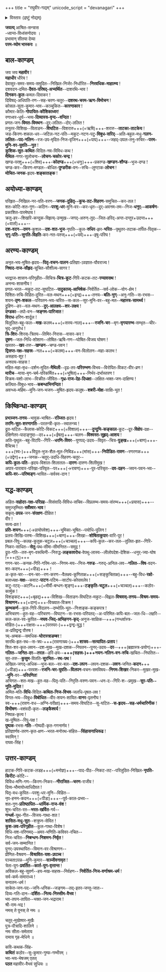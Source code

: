 +++
title = "रघुवीर-गद्यम्"
unicode_script = "devanagari"
+++

<details><summary>विस्तारः (द्रष्टुं नोद्यम्)</summary>

रघुवीर गद्यं अथवा श्रीमहावीरवैभवम्।  
अनुवादः - [अत्र](https://webcache.googleusercontent.com/search?q=cache:d0ott4zSyDoJ:https://www.sadagopan.org/pdfuploads/Raghuveera%2520Gadyam.pdf+&cd=12&hl=en&ct=clnk&gl=in) । 

<div class="videoEmbed"  src="https://youtu.be/MDGzS50X2WI" caption="आण्डवन्"></div>
<div class="videoEmbed"  src="https://www.youtube.com/watch?v=fUCDA3p4r2k" caption="रघुरामाभिषेकः (अपूर्णम्)"></div>
</details>



**जयत्य्** आश्रित-सन्त्रास  
-ध्वान्त-विध्वंसनोदयः ।  
प्रभावान् सीतया देव्या  
**परम-व्योम भास्करः** ॥

## बाल-काण्डम्
जय जय **महावीर** !  
**महाधीर** धौरेय !  
देवासुर-समर-समय-समुदित--निखिल-निर्जर-निर्धारित--**निरवधिक-माहात्म्य** !  
दशवदन-दमित-**दैवत-परिषद्-अभ्यर्थित**--दाशरथि-भाव !  
**दिनकर-कुल**-कमल-दिवाकर !  
दिविषद्-अधिपति-रण--सह-चरण-चतुर--**दशरथ-चरम-ऋण-विमोचन** !  
कोसल-सुता-कुमार-भाव--कञ्चुकित--**कारणाकार** !  
कौमार-केलि-**गोपायित-कौशिकाध्वर**!  
रणाध्वर-धुर्य--भव्य-**दिव्यास्त्र-वृन्द--वन्दित** !  
प्रणत-जन-**विमत-विमथन**--दुर्-ललित--दोर्-ललित !  
तनुतर-विशिख--विताडन--**विघटित**--विशरारु+++(=ऋषि)+++-शरारु--**ताटका-ताटकेय** !  
जड-किरण-शकल-धर--जटिल-नट-पति--मकुट-नटन-पटु-**विबुध-सरिद्**--अति-बहुल-मधु-**गलन-ललित--पद-नलिन**--रज-उप-मृदित-निज-वृजिन+++(=पाप)+++--जहद्-उपल-तनु-रुचिर--**परम-मुनि-वर-युवति--नुत** !  
**कुशिक-सुत-कथित**-विदित-नव-विविध-कथ !  
**मैथिल**-नगर-सुलोचना--**लोचन-चकोर-चन्द्र** !  
खण्ड-परशु+++(=शिव)+++-**कोदण्ड**+++(=धनुः)+++-प्रकाण्ड-**खण्डन-शौण्ड**--भुज-दण्ड !  
चण्ड-कर--किरण-मण्डल--बोधित-**पुण्डरीक**-वन--रुचि--लुण्टाक-**लोचन** !  
**मोचित-जनक**-हृदय-**शङ्कातङ्क** !  

## अयोध्या-काण्डम्
परिहृत--निखिल-नर-पति-वरण--**जनक-दुहितृ--कुच-तट-विहरण**-समुचित--कर-तल !  
शत-कोटि-शत-गुण--कठिन--**परशु-धर**-मुनि-वर--कर-धृत--दुर्-अवनम-तम--निज-**धनुर्--आकर्षण**-प्रकाशित-पारमेष्ठ्य !  
क्रतु-हर--शिखरि-कन्दुक-विहृत्य्-उन्मुख--जगद्-अरुन्-तुद--जित-हरिद्-अन्त-दन्तुर+उदन्त+++(=वार्ता)+++--  
**दश-वदन--दमन**-कुशल--**दश-शत-भुज**-नृपति--कुल-**रुधिर**-झर-**भरित**--पृथुतर-तटाक-तर्पित-पितृक--  
**भृगु-पति--सुगति-विहति**-कर-नत-परुस्+++(=पर्व)+++-इषु-परिघ !  

## अरण्य-काण्डम्
अनृत-भय-मुषित-हृदय--**पितृ-वचन-पालन**-प्रतिज्ञा-ऽवज्ञात-यौवराज्य !  
**निषाद-राज-सौहृद**-सूचित-सौशील्य-सागर !  

भरद्वाज-शासन-परिगृहीत--विचित्र-**चित्र-कूट**-गिरि-कटक-तट-**रम्यावसथ** !  
अनन्य-शासनीय !  
प्रणत-भरत--मकुट-तट-सुघटित--**पादुकाग्र्य्-आभिषेक**-निर्वर्तित--सर्व-लोक--योग-क्षेम !  
पिशित-रुचि-विहित-दुरित--वल-मथन+++(=इन्द्र)+++-तनय--**बलि-भुग्**--अनु-गति--स-रभस--शयन-**तृण-शकल**--परिपतन-भय-चरित--स-कल--सुर-मुनि-वर--बहु-मत--**महास्त्र-सामर्थ्य** !  
द्रुहिण--हर--वल-मथन--**दुर्-आलक्ष्य--शर-लक्ष्य** !  
**दण्डका**--तपो-वन--**जङ्गम-पारिजात** !  
**विराध**-हरिण-शार्दूल !  
विलुलित-बहु-फल--**मख**-कलम+++(=सस्य-नाल)+++--**रजनि-चर**--मृग-**मृगयारम्भ**-सम्भृत--चीर-भृद्-अनुरोध !  
**त्रि-शिरः**-शिरस्-त्रितय--तिमिर-निरास--वासर-कर !  
**दूषण**--जल-निधि-शोशाण--तोषित-ऋषि-गण--घोषित-विजय घोषण !  
खरतर--**खर**-तरु--**खण्डन**--चण्ड-पवन !  
**द्विसप्त-रक्षः-सहस्र**--नल+++(=कलम)+++-वन-विलोलन--महा-कलभ !  
असहाय-शूर !  
अनपाय-साहस !  
महित-महा-मृध--दर्शन-मुदित-**मैथिली**--दृढ-तर-**परिरम्भण**-विभव--विरोपित-विकट-वीर-व्रण !  
**मारीच**--माया-मृग-चर्म-परिकर्मित+++(=भूषित)+++-निर्भर-दर्भास्तरण !  
विक्रम-यशो-लाभ--विक्रीत-जीवित--**गृध्र-राज-देह-दिधक्षा**--लक्षित-भक्त-जन-दाक्षिण्य !  
कल्पित-विबुध-भाव--**कबन्धाभिनन्दित** !  
अवन्ध्य-महिम--मुनि-जन-भजन--मुषित-हृदय-कलुष--**शबरी-मोक्ष**-साक्षि-भूत !  

## किष्किन्धा-काण्डम्
**प्रभञ्जन-तनय**--भावुक-भाषित--**रञ्जित**-हृदय !  
**तरणि-सुत-शरणागति**--परतन्त्री-कृत--स्वातन्त्र्य !  
द्रुत-घटित--कैलास-कोटि-विकट+++(=विशाल)+++--**दुन्दुभि-कङ्काल**-कूट--दूर-**विक्षेप**-दक्ष--दक्षिणेतर-पादाङ्गुष्ठ--दर+++(=ईषत्)+++-चलन--**विश्वस्त-सुहृद्-आशय** !  
अति-पृथुल--बहु-विटपि--गिरि--**धरणि-विवर**--युगपद्-उदय--विवृत--चित्र-**पुङ्ख**+++(=बाण)+++-वैचित्र्य !  
+++(स्व-)+++विपुल-भुज-शैल-मूल-निबिड+++(मांस)+++-**निपीडित-रावण**--रणरणक+++(=उद्वेग)+++-जनक--चतुर्-उदधि-विहरण-चतुर--  
**कपि-कुल-पति**--हृदय-विशाल-शिलातल--**दारण**-दारुण-शिलीमुख !  
अपार-पारावार-परिखा-परिवृत--पर+++(→रावण)+++-पुर-परिसृत--**दव-दहन**--जवन-पवन-भव--**कपि-वर--परिष्वङ्ग**-भावित--सर्वस्व-दान !  

## यद्ध-काण्डम्
अहित-**सहोदर-रक्षः-परिग्रह**--विसंवादि-विविध-सचिव--विप्रलम्भ-समय-संरम्भ+++(=प्रयास)+++--समुज्जृम्भित-**सर्वेश्वर-भाव** !  
सकृत्-**प्रपन्न**-जन-**संरक्षण**-दीक्षित !  
वीर !  
सत्य-व्रत !  
**प्रति-शयन**+++(→प्रायोपवेश)+++-भूमिका-भूषित--पयोधि-पुलिन !  
प्रलय-शिखि-परुष--विशिख+++(=बाण)+++-शिखा--**शोषिताकूपार**-वारि-पूर !  
प्रबल-रिपु--कलह-कुतुक-चटुल+++(=चञ्चल)+++--कपि-कुल--कर-तल--तुलित-हृत--गिरि-निकर-साधित--**सेतु**-पथ-सीमा-सीमन्तित--समुद्र !  
द्रुत-गति--तरु-मृग-वरूथिनी--निरुद्ध-**लङ्कावरोध**-वेपथु-लास्य--लीलोपदेश-देशिक--धनुर्-ज्या-घोष !+++(5)+++  
गगन-चर--कनक-गिरि-गरिम-धर--निगम-मय--निज-**गरुड**--गरुद्-अनिल-लव--**गलित--विष**-वदन-शर-कदन+++(=पीड)+++ !  
अ-कृत-चर---वन-चर--रण-करण--वैलक्ष्य-कूणिताक्ष+++(=सङ्कुचिताक्ष)+++--बहु-विध-**रक्षो**-बलाध्यक्ष-**वक्षः**--कवाट-**पाटन**-पटिम--साटोप-कोपावलेप !  
कटु-रटद्--अटनि+++(=मौर्वी-बन्धन-शृङ्ग)+++-**टङ्कृति-चटुल**+++(=चञ्चल)+++--कठोर-कार्मुक !  
विशङ्कट+++(=बृहद्)+++-विशिख--विताडन-विघटित-मकुट--विह्वल-**विश्रवस्-तनय--विश्रम-समय-विश्राणन**+++(=दान)+++-विख्यात-विक्रम !  
**कुम्भकर्ण**--कुल-गिरि-विदलन--दम्भोलि-भूत--निःशङ्क-कङ्कपत्र !  
अभिचरण--हुत-वह--परिचरण--विघटन--स-रभस-परिपतद्--अ-परिमित-कपि-बल--जल-धि--लहरि--कल-कल-रव-कुपित--**मघव-जिद्-अभिहनन-कृद्**-अनुज-साक्षिक--+++(गन्धर्वास्त्र-मोहित-)+++राक्षस-+++(परस्पर-)+++द्वन्द्व-युद्ध !  
अ-प्रतिद्वन्द्व पौरुष !  
त्र्य्-अम्बक--समधिक-**घोरास्त्राडम्बर** !  
सारथि-हृत-रथ--स-त्रप-+++(रावणाख्य-)+++**शात्रव--सत्यापित-प्रताप** !  
शित-शर-कृत-लवन--दश-मुख--मुख-दशक--निपतन--पुनर्-उदय--**दर**--+++(ब्रह्मास्त्र-प्रयोग)+++-**गलित--जनित-दर--तरल**--हरि-हय--**+++(सहस्र-)+++नयन-नलिन-वन-रुचि**-खचित--निपतित--सुर-तरु--**कुसुम**-वितति-**सुरभित--रथ-पथ** !  
अखिल-जगद्-अधिक--भुज-बल--वर-बल--**दश-लपन**--लपन-दशक--**लवन**-जनित-**कदन**+++(=पीडा)+++-परवश--**रजनि-चर-युवति--विलपन**-वचन-समविषय--**निगम-शिखर**-निकर--मुखर-मुख--**मुनि**-वर--**परिपणित**!  
अभिगत--शत-मख--हुत-वह--पितृ-पति--निरृति-वरुण-पवन--धन-द--गिरि-श--प्रमुख--**सुर-पति--नुति-मुदित** !  
अमित-मति-**विधि**-विदित-**कथित-निज-विभव**-जलधि-पृषत-लव !  
विगत-भय--विबुध-**विबोधित**--वीर-शयन-शायित-**वानर**-पृतनौघ !  
स्व-+++(रावण-वध--अग्नि-परीक्षा)+++-समय-विघटित--सु-घटित--**स-हृदय--सह-धर्मचारिणीक** !  
**विभीषण**--वशंवदी-कृत--**लङ्कैश्वर्य** !  
निष्पन्न-कृत्य !  
ख-पुष्पित--रिपु-पक्ष !  
**पुष्पक**-रभस-**गति**--गोष्पदी-कृत-गगनार्णव !  
प्रतिज्ञार्णव-तरण-कृत-क्षण--भरत-मनोरथ-संहित--**सिंहासनाधिरूढ** !  
स्वामिन् !  
राघव-सिंह !  

## उत्तर-काण्डम्
हाटक-गिरि-कटक-लडह+++(=मनोज्ञ)+++--पाद-पीठ--निकट-तट--परिलुठित-निखिल-**नृपति-किरीट**-कोटि--  
विविध-मणि-गण--किरण-निकर--**नीराजित--चरण**-राजीव !  
दिव्य-भौमायोध्याधिदैवत !  
पितृ-वध-कुपित--परशु-धर-मुनि--विहित--  
नृप-हनन-कदन+++(=पीडा)+++--पूर्व-काल-प्रभव--  
शत-गुण-**प्रतिष्ठापित--धार्मिक-राज-वंश** !  
शुभ-चरित-रत--**भरत-खर्वित**-गर्व--  
**गन्धर्व**-यूथ-गीत--विजय-गाथा-शत !  
**शासित-मधु-सुत**--शत्रुघ्न-सेवित !  
**कुश-लव-परिगृहीत**--कुल-गाथा-विशेष !  
विधि-वश-परिणमद्--अमर-भणिति-कविवर-रचित--  
निज-चरित--**निबन्धन-निशमन-निर्वृत** !  
सर्व-जन-सम्मानित !  
पुनर्-उपस्थापित--विमान-वर-विश्राणन--  
प्रीणित-वैश्रवण--**विश्रावित-यशः-प्रपञ्च** !  
पञ्चताऽपन्न--मुनि-कुमार--**सञ्जीवनामृत** !  
त्रेता-युग-**प्रवर्तित--कार्त-युग-वृत्तान्त** !  
अविकल-बहु-सुवर्ण--हय-मख-सहस्र--निर्वहण-- 
**निर्वर्तित-निज-वर्णाश्रम-धर्म** !  
सर्व-कर्म-समाराध्य !  
सनातन-धर्म !  
साकेत-जन-पद--जनि-धनिक--जङ्गम--तद्-इतर-जन्तु-जात--  
दिव्य-गति-दान--**दर्शित--नित्य-निस्सीम-वैभव** !  
भव-तपन-तापित--भक्त-जन-भद्राराम !  
श्री-राम-भद्र !  
नमस् ते पुनस् ते नमः ॥

चतुर्-मुखेश्वर-मुखैः  
पुत्र-पौत्रादि-शालिने ।  
नमः सीता-समेताय  
रामाय गृह-मेधिने ॥

कवि-कथक-सिंह-  
**कथितं** कठोर--सु-कुमार-गुम्फ-गम्भीरम् ।  
भव-भय-भेषजम् एतत्  
**पठत** महावीर-वैभवं सुधियः ॥
